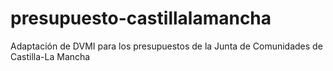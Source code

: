 # presupuesto-castillalamancha
Adaptación de DVMI para los presupuestos de la Junta de Comunidades de Castilla-La Mancha


